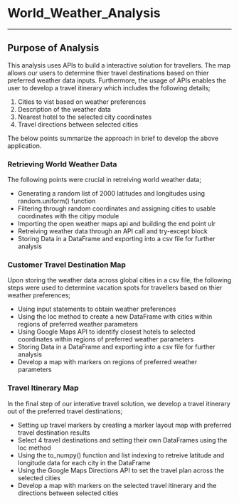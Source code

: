 # World_Weather_Analysis

---

## Purpose of Analysis

This analysis uses APIs to build a interactive solution for travellers. The map allows our users to determine thier travel destinations based on thier preferred weather data inputs. Furthermore, the usage of APIs enables the user to develop a travel itinerary which includes the following details;

1. Cities to vist based on weather preferences
2. Description of the weather data
3. Nearest hotel to the selected city coordinates
4. Travel directions between selected cities

The below points summarize the approach in brief to develop the above application.

### Retrieving World Weather Data

The following points were crucial in retreiving world weather data;

* Generating a random list of 2000 latitudes and longitudes using random.uniform() function
* Filtering through random coordinates and assigning cities to usable coordinates with the citipy module
* Importing the open weather maps api and building the end point ulr
* Retreiving weather data through an API call and try-except block
* Storing Data in a DataFrame and exporting into a csv file for further analysis

### Customer Travel Destination Map

Upon storing the weather data across global cities in a csv file, the following steps were used to determine vacation spots for travellers based on thier weather preferences;

* Using input statements to obtain weather preferences
* Using the loc method to create a new DataFrame with cities within regions of preferred weather parameters
* Using Google Maps API to identify closest hotels to selected coordinates within regions of preferred weather parameters
* Storing Data in a DataFrame and exporting into a csv file for further analysis
* Develop a map with markers on regions of preferred weather parameters

### Travel Itinerary Map

In the final step of our interative travel solution, we develop a travel itinerary out of the preferred travel destinations;

* Setting up travel markers by creating a marker layout map with preferred travel destination results
* Select 4 travel destinations and setting their own DataFrames using the loc method
* Using the to_numpy() function and list indexing to retreive latitude and longitude data for each city in the DataFrame
* Using the Google Maps Directions API to set the travel plan across the selected cities
* Develop a map with markers on the selected travel itinerary and the directions between selected cities

